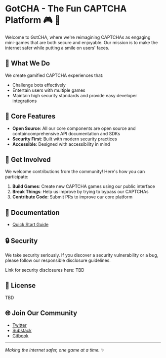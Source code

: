 # GotCHA - The Fun CAPTCHA Platform 🎮 🤖

Welcome to GotCHA, where we're reimagining CAPTCHAs as engaging mini-games that are both secure and enjoyable. Our mission is to make the internet safer while putting a smile on users' faces.

## 🎯 What We Do

We create gamified CAPTCHA experiences that:
- Challenge bots effectively
- Entertain users with multiple games
- Maintain high security standards and provide easy developer integrations

## 🌟 Core Features

- **Open Source**: All our core components are open source and containcomprehensive API documentation and SDKs
- **Security First**: Built with modern security practices
- **Accessible**: Designed with accessibility in mind

## 🤝 Get Involved

We welcome contributions from the community! Here's how you can participate:

1. **Build Games**: Create new CAPTCHA games using our public interface
2. **Break Things**: Help us improve by trying to bypass our CAPTCHAs
3. **Contribute Code**: Submit PRs to improve our core platform


## 📖 Documentation

- [Quick Start Guide](https://gotcha.gitbook.io/gotcha-docs)


## 🔒 Security

We take security seriously. If you discover a security vulnerability or a bug, please follow our responsible disclosure guidelines.

Link for security disclosures here: TBD

## 📜 License
TBD
## 🌐 Join Our Community



- [Twitter](https://www.x.com/GotCHA_Labs)
- [Substack](https://g0tcha.substack.com/)
- [Gitbook](https://www.gotcha.gitbook.io)
---

*Making the internet safer, one game at a time.* ✨
